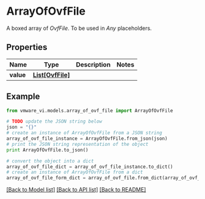 # ArrayOfOvfFile

A boxed array of *OvfFile*. To be used in *Any* placeholders. 

## Properties
Name | Type | Description | Notes
------------ | ------------- | ------------- | -------------
**value** | [**List[OvfFile]**](OvfFile.md) |  | 

## Example

```python
from vmware_vi.models.array_of_ovf_file import ArrayOfOvfFile

# TODO update the JSON string below
json = "{}"
# create an instance of ArrayOfOvfFile from a JSON string
array_of_ovf_file_instance = ArrayOfOvfFile.from_json(json)
# print the JSON string representation of the object
print ArrayOfOvfFile.to_json()

# convert the object into a dict
array_of_ovf_file_dict = array_of_ovf_file_instance.to_dict()
# create an instance of ArrayOfOvfFile from a dict
array_of_ovf_file_form_dict = array_of_ovf_file.from_dict(array_of_ovf_file_dict)
```
[[Back to Model list]](../README.md#documentation-for-models) [[Back to API list]](../README.md#documentation-for-api-endpoints) [[Back to README]](../README.md)


